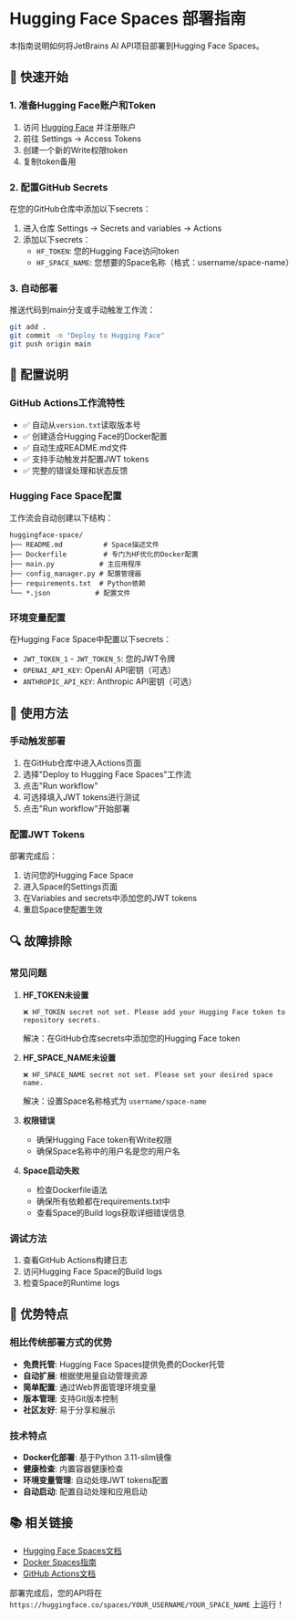 # Hugging Face Spaces 部署指南

本指南说明如何将JetBrains AI API项目部署到Hugging Face Spaces。

## 🚀 快速开始

### 1. 准备Hugging Face账户和Token

1. 访问 [Hugging Face](https://huggingface.co/) 并注册账户
2. 前往 Settings → Access Tokens
3. 创建一个新的Write权限token
4. 复制token备用

### 2. 配置GitHub Secrets

在您的GitHub仓库中添加以下secrets：

1. 进入仓库 Settings → Secrets and variables → Actions
2. 添加以下secrets：
   - `HF_TOKEN`: 您的Hugging Face访问token
   - `HF_SPACE_NAME`: 您想要的Space名称（格式：username/space-name）

### 3. 自动部署

推送代码到main分支或手动触发工作流：

```bash
git add .
git commit -m "Deploy to Hugging Face"
git push origin main
```

## 🔧 配置说明

### GitHub Actions工作流特性

- ✅ 自动从`version.txt`读取版本号
- ✅ 创建适合Hugging Face的Docker配置
- ✅ 自动生成README.md文件
- ✅ 支持手动触发并配置JWT tokens
- ✅ 完整的错误处理和状态反馈

### Hugging Face Space配置

工作流会自动创建以下结构：

```
huggingface-space/
├── README.md          # Space描述文件
├── Dockerfile         # 专门为HF优化的Docker配置
├── main.py           # 主应用程序
├── config_manager.py # 配置管理器
├── requirements.txt  # Python依赖
└── *.json           # 配置文件
```

### 环境变量配置

在Hugging Face Space中配置以下secrets：

- `JWT_TOKEN_1` - `JWT_TOKEN_5`: 您的JWT令牌
- `OPENAI_API_KEY`: OpenAI API密钥（可选）
- `ANTHROPIC_API_KEY`: Anthropic API密钥（可选）

## 📝 使用方法

### 手动触发部署

1. 在GitHub仓库中进入Actions页面
2. 选择"Deploy to Hugging Face Spaces"工作流
3. 点击"Run workflow"
4. 可选择填入JWT tokens进行测试
5. 点击"Run workflow"开始部署

### 配置JWT Tokens

部署完成后：

1. 访问您的Hugging Face Space
2. 进入Space的Settings页面
3. 在Variables and secrets中添加您的JWT tokens
4. 重启Space使配置生效

## 🔍 故障排除

### 常见问题

1. **HF_TOKEN未设置**
   ```
   ❌ HF_TOKEN secret not set. Please add your Hugging Face token to repository secrets.
   ```
   解决：在GitHub仓库secrets中添加您的Hugging Face token

2. **HF_SPACE_NAME未设置**
   ```
   ❌ HF_SPACE_NAME secret not set. Please set your desired space name.
   ```
   解决：设置Space名称格式为 `username/space-name`

3. **权限错误**
   - 确保Hugging Face token有Write权限
   - 确保Space名称中的用户名是您的用户名

4. **Space启动失败**
   - 检查Dockerfile语法
   - 确保所有依赖都在requirements.txt中
   - 查看Space的Build logs获取详细错误信息

### 调试方法

1. 查看GitHub Actions构建日志
2. 访问Hugging Face Space的Build logs
3. 检查Space的Runtime logs

## 🌟 优势特点

### 相比传统部署方式的优势

- **免费托管**: Hugging Face Spaces提供免费的Docker托管
- **自动扩展**: 根据使用量自动管理资源
- **简单配置**: 通过Web界面管理环境变量
- **版本管理**: 支持Git版本控制
- **社区友好**: 易于分享和展示

### 技术特点

- **Docker化部署**: 基于Python 3.11-slim镜像
- **健康检查**: 内置容器健康检查
- **环境变量管理**: 自动处理JWT tokens配置
- **自动启动**: 配置自动处理和应用启动

## 📚 相关链接

- [Hugging Face Spaces文档](https://huggingface.co/docs/hub/spaces)
- [Docker Spaces指南](https://huggingface.co/docs/hub/spaces-sdks-docker)
- [GitHub Actions文档](https://docs.github.com/en/actions)

部署完成后，您的API将在 `https://huggingface.co/spaces/YOUR_USERNAME/YOUR_SPACE_NAME` 上运行！